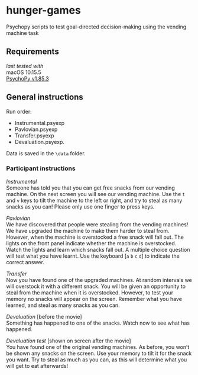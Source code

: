 # hunger-games
Psychopy scripts to test goal-directed decision-making using the vending machine task

## Requirements
_last tested with_  
 macOS 10.15.5  
[PsychoPy v1.85.3](https://github.com/psychopy/psychopy/releases/tag/1.85.3)

## General instructions

Run order:  

- Instrumental.psyexp
- Pavlovian.psyexp
- Transfer.psyexp
- Devaluation.psyexp. 

Data is saved in the `\data` folder.  

### Participant instructions
_Instrumental_  
Someone has told you that you can get free snacks from our vending machine. On the next screen you will see our vending machine. Use the `t` and `v` keys to tilt the machine to the left or right, and try to steal as many snacks as you can! Please only use one finger to press keys.  

_Pavlovian_  
We have discovered that people were stealing from the vending machines! We have upgraded the machine to make them harder to steal from. However, when the machine is overstocked a free snack will fall out. The lights on the front panel indicate whether the machine is overstocked. Watch the lights and learn which snacks fall out. A multiple choice question will test what you have learnt. Use the keyboard [`a` `b` `c` `d`] to indicate the correct answer.  

_Transfer_  
Now you have found one of the upgraded machines. At random intervals we will overstock it with a different snack. You will be given an opportunity to steal from the machine when it is overstocked. However, to test your memory no snacks will appear on the screen. Remember what you have learned, and steal as many snacks as you can.  

_Devaluation_ [before the movie]  
Something has happened to one of the snacks. Watch now to see what has happened.  

_Devaluation test_ [shown on screen after the movie]  
You have found one of the original vending machines. As before, you won’t be shown any snacks on the screen. Use your memory to tilt it for the snack you want.
Try to steal as much as you can, as this will determine what you will get to eat afterwards!



